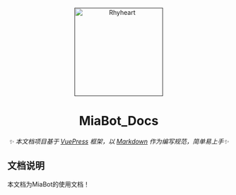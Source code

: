 <p align="center">
  <a href="">
    <img src="https://img.skyxk.cn/images/2023/06/08/ggkRt.png" width="200" height="200" alt="Rhyheart">
  </a>
</p>

<div align="center">

  # MiaBot_Docs

  _✨ 本文档项目基于 [VuePress](https://v2.vuepress.vuejs.org/zh/) 框架，以 [Markdown](https://v2.vuepress.vuejs.org/zh/guide/markdown.html) 作为编写规范，简单易上手✨_

</div>

## 文档说明

本文档为MiaBot的使用文档！